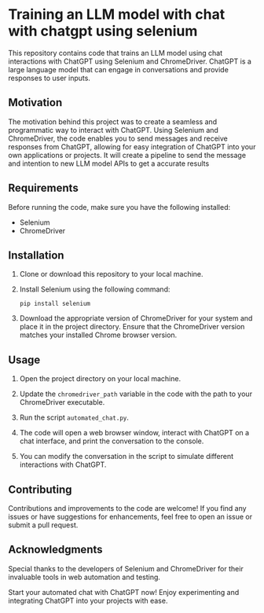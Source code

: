 # Training an LLM model with chat with chatgpt using selenium

This repository contains code that trains an LLM model using chat interactions with ChatGPT using Selenium and ChromeDriver.
ChatGPT is a large language model that can engage in conversations and provide responses to user inputs.

## Motivation


The motivation behind this project was to create a seamless and programmatic way to interact with ChatGPT. Using Selenium and ChromeDriver, the code enables you to send messages and receive responses from ChatGPT, allowing for easy integration of ChatGPT into your own applications or projects.
It will create a pipeline to send the message and intention to new LLM model APIs to get a accurate results

## Requirements

Before running the code, make sure you have the following installed:

- Selenium
- ChromeDriver

## Installation

1. Clone or download this repository to your local machine.

2. Install Selenium using the following command:
   ```
   pip install selenium
   ```

3. Download the appropriate version of ChromeDriver for your system and place it in the project directory. Ensure that the ChromeDriver version matches your installed Chrome browser version.

## Usage

1. Open the project directory on your local machine.

2. Update the `chromedriver_path` variable in the code with the path to your ChromeDriver executable.

3. Run the script `automated_chat.py`.

4. The code will open a web browser window, interact with ChatGPT on a chat interface, and print the conversation to the console.

5. You can modify the conversation in the script to simulate different interactions with ChatGPT.

## Contributing

Contributions and improvements to the code are welcome! If you find any issues or have suggestions for enhancements, feel free to open an issue or submit a pull request.

## Acknowledgments

Special thanks to the developers of Selenium and ChromeDriver for their invaluable tools in web automation and testing.

Start your automated chat with ChatGPT now! Enjoy experimenting and integrating ChatGPT into your projects with ease.
